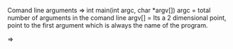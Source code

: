 Comand line arguments
=> int main(int argc, char *argv[])
	argc = total number of arguments in the comand line 
	argv[] = Its a 2 dimensional point, point to the first argument which is always the name of the program.

=> 
